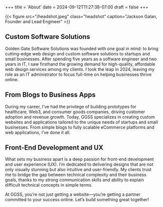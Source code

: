 +++
title = 'About'
date = 2024-09-12T11:27:38-07:00
draft = false
+++

{{< figure src="/headshot.jpeg" class="headshot" caption="Jackson Galan, Founder and Lead Engineer" >}}

## Custom Software Solutions

Golden Gate Software Solutions was founded with one goal in mind: to bring cutting-edge web design and custom software solutions to startups and small businesses. After spending five years as a software engineer and two years in IT, I saw firsthand the growing demand for high-quality, affordable web design services among my clients. I took the leap in 2024, leaving my role as an IT administrator to focus full-time on helping businesses thrive online.

## From Blogs to Business Apps

During my career, I’ve had the privilege of building prototypes for healthcare, Web3, and consumer goods companies, driving customer adoption and revenue growth. Today, GGSS specializes in creating custom websites and applications tailored to the unique needs of startups and small businesses. From simple blogs to fully scalable eCommerce platforms and web applications, I’ve done it all.

## Front-End Development and UX

What sets my business apart is a deep passion for front-end development and user experience (UX). I’m dedicated to delivering designs that are not only visually stunning but also intuitive and user-friendly. My clients trust me to bridge the gap between technical complexity and their business goals, thanks to my strong communication skills and ability to explain difficult technical concepts in simple terms.

At GGSS, you’re not just getting a website—you’re getting a partner committed to your success online. Let’s build something great together!
